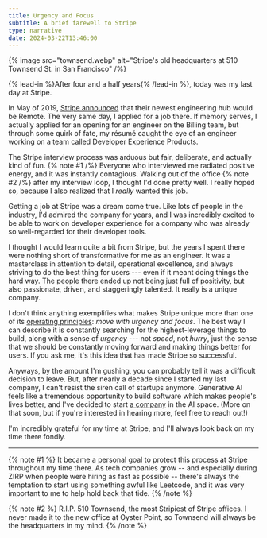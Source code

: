 ```yaml
---
title: Urgency and Focus
subtitle: A brief farewell to Stripe
type: narrative
date: 2024-03-22T13:46:00
---
```


{% image src="townsend.webp" alt="Stripe's old headquarters at 510 Townsend St. in San Francisco" /%}

{% lead-in %}After four and a half years{% /lead-in %}, today was my last day at Stripe.

In May of 2019, [Stripe announced](https://stripe.com/blog/remote-hub) that their newest engineering hub would be Remote. The very same day, I applied for a job there. If memory serves, I actually applied for an opening for an engineer on the Billing team, but through some quirk of fate, my résumé caught the eye of an engineer working on a team called Developer Experience Products.

The Stripe interview process was arduous but fair, deliberate, and actually kind of fun. {% note #1 /%} Everyone who interviewed me radiated positive energy, and it was instantly contagious. Walking out of the office {% note #2 /%} after my interview loop, I thought I'd done pretty well. I really hoped so, because I also realized that I _really_ wanted this job.

Getting a job at Stripe was a dream come true. Like lots of people in the industry, I'd admired the company for years, and I was incredibly excited to be able to work on developer experience for a company who was already so well-regarded for their developer tools.

I thought I would learn quite a bit from Stripe, but the years I spent there were nothing short of transformative for me as an engineer. It was a masterclass in attention to detail, operational excellence, and always striving to do the best thing for users --- even if it meant doing things the hard way. The people there ended up not being just full of positivity, but also passionate, driven, and staggeringly talented. It really is a unique company.

I don't think anything exemplifies what makes Stripe unique more than one of its [operating principles](https://stripe.com/jobs/culture): _move with urgency and focus_. The best way I can describe it is constantly searching for the highest-leverage things to build, along with a sense of _urgency_ --- not _speed_, not _hurry_, just the sense that we should be constantly moving forward and making things better for users. If you ask me, it's this idea that has made Stripe so successful.

Anyways, by the amount I'm gushing, you can probably tell it was a difficult decision to leave. But, after nearly a decade since I started my last company, I can't resist the siren call of startups anymore. Generative AI feels like a tremendous opportunity to build software which makes people's lives better, and I've decided to start [a company](https://ardent.ai) in the AI space. (More on that soon, but if you're interested in hearing more, feel free to reach out!)

I'm incredibly grateful for my time at Stripe, and I'll always look back on my time there fondly.

---

{% note #1 %}
It became a personal goal to protect this process at Stripe throughout my time there. As tech companies grow -- and especially during ZIRP when people were hiring as fast as possible -- there's always the temptation to start using something awful like Leetcode, and it was very important to me to help hold back that tide.
{% /note %}

{% note #2 %}
R.I.P. 510 Townsend, the most Stripiest of Stripe offices. I never made it to the new office at Oyster Point, so Townsend will always be the headquarters in my mind.
{% /note %}

